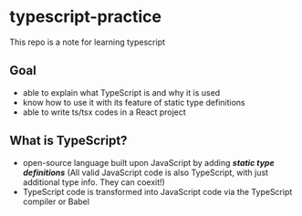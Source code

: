 # typescript-practice
This repo is a note for learning typescript

## Goal
- able to explain what TypeScript is and why it is used
- know how to use it with its feature of static type definitions
- able to write ts/tsx codes in a React project

## What is TypeScript?
- open-source language built upon JavaScript by adding ***static type definitions*** (All valid JavaScript code is also TypeScript, with just additional type info. They can coexit!)
- TypeScript code is transformed into JavaScript code via the TypeScript compiler or Babel
